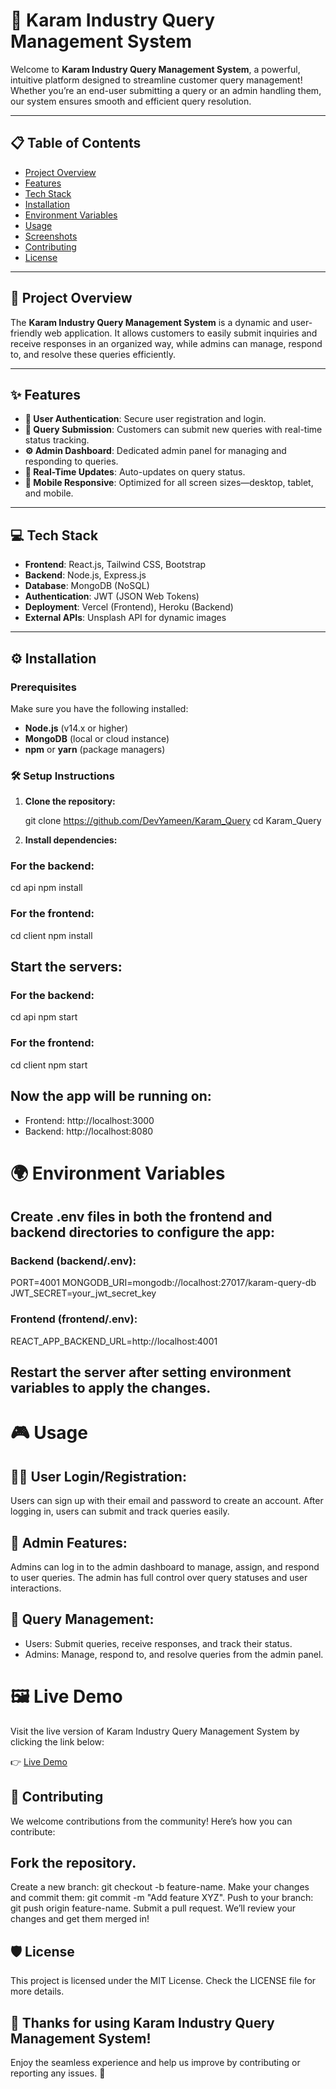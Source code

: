 # 🚀 Karam Industry Query Management System

Welcome to **Karam Industry Query Management System**, a powerful, intuitive platform designed to streamline customer query management! Whether you’re an end-user submitting a query or an admin handling them, our system ensures smooth and efficient query resolution.

---

## 📋 Table of Contents

- [Project Overview](#project-overview)
- [Features](#features)
- [Tech Stack](#tech-stack)
- [Installation](#installation)
- [Environment Variables](#environment-variables)
- [Usage](#usage)
- [Screenshots](#screenshots)
- [Contributing](#contributing)
- [License](#license)

---

## 🌟 Project Overview

The **Karam Industry Query Management System** is a dynamic and user-friendly web application. It allows customers to easily submit inquiries and receive responses in an organized way, while admins can manage, respond to, and resolve these queries efficiently.

---

## ✨ Features

- **🔑 User Authentication**: Secure user registration and login.
- **📝 Query Submission**: Customers can submit new queries with real-time status tracking.
- **⚙️ Admin Dashboard**: Dedicated admin panel for managing and responding to queries.
- **🔄 Real-Time Updates**: Auto-updates on query status.
- **📱 Mobile Responsive**: Optimized for all screen sizes—desktop, tablet, and mobile.

---

## 💻 Tech Stack

- **Frontend**: React.js, Tailwind CSS, Bootstrap
- **Backend**: Node.js, Express.js
- **Database**: MongoDB (NoSQL)
- **Authentication**: JWT (JSON Web Tokens)
- **Deployment**: Vercel (Frontend), Heroku (Backend)
- **External APIs**: Unsplash API for dynamic images

---

## ⚙️ Installation

### Prerequisites

Make sure you have the following installed:

- **Node.js** (v14.x or higher)
- **MongoDB** (local or cloud instance)
- **npm** or **yarn** (package managers)

### 🛠️ Setup Instructions

1. **Clone the repository:**

   git clone https://github.com/DevYameen/Karam_Query
   cd Karam_Query
   
3. **Install dependencies:**

### For the backend:
cd api
npm install

### For the frontend:
cd client
npm install

## Start the servers:

### For the backend:
cd api
npm start

### For the frontend:
cd client
npm start

## Now the app will be running on:
 - Frontend: http://localhost:3000
 - Backend: http://localhost:8080

# 🌍 Environment Variables

## Create .env files in both the frontend and backend directories to configure the app:

### Backend (backend/.env):
PORT=4001
MONGODB_URI=mongodb://localhost:27017/karam-query-db
JWT_SECRET=your_jwt_secret_key

### Frontend (frontend/.env):
REACT_APP_BACKEND_URL=http://localhost:4001

## Restart the server after setting environment variables to apply the changes.

# 🎮 Usage

## 🧑‍💻 User Login/Registration:
 Users can sign up with their email and password to create an account.
 After logging in, users can submit and track queries easily.

## 🔑 Admin Features:
 Admins can log in to the admin dashboard to manage, assign, and respond to user queries.
 The admin has full control over query statuses and user interactions.

## 📧 Query Management:
 - Users: Submit queries, receive responses, and track their status.
 - Admins: Manage, respond to, and resolve queries from the admin panel.

# 🖼️ Live Demo

Visit the live version of Karam Industry Query Management System by clicking the link below:

👉 [Live Demo](https://karam-query.vercel.app)



## 🤝 Contributing

 We welcome contributions from the community! Here’s how you can contribute:

## Fork the repository.
 Create a new branch: git checkout -b feature-name.
 Make your changes and commit them: git commit -m "Add feature XYZ".
 Push to your branch: git push origin feature-name.
 Submit a pull request.
 We’ll review your changes and get them merged in!

## 🛡️ License
 This project is licensed under the MIT License. Check the LICENSE file for more details.

## 🙏 Thanks for using Karam Industry Query Management System!
 Enjoy the seamless experience and help us improve by contributing or reporting any issues. 💬

   

